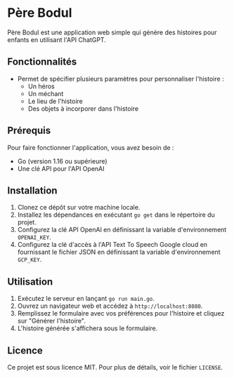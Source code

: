 # Père Bodul

Père Bodul est une application web simple qui génère des histoires pour enfants en utilisant l'API ChatGPT.

## Fonctionnalités

- Permet de spécifier plusieurs paramètres pour personnaliser l'histoire :
    - Un héros
    - Un méchant
    - Le lieu de l'histoire
    - Des objets à incorporer dans l'histoire

## Prérequis

Pour faire fonctionner l'application, vous avez besoin de :

- Go (version 1.16 ou supérieure)
- Une clé API pour l'API OpenAI

## Installation

1. Clonez ce dépôt sur votre machine locale.
2. Installez les dépendances en exécutant `go get` dans le répertoire du projet.
3. Configurez la clé API OpenAI en définissant la variable d'environnement `OPENAI_KEY`.
3. Configurez la clé d'accès à l'API Text To Speech Google cloud en fournissant le fichier JSON en définissant la variable d'environnement `GCP_KEY`.

## Utilisation

1. Exécutez le serveur en lançant `go run main.go`.
2. Ouvrez un navigateur web et accédez à `http://localhost:8080`.
3. Remplissez le formulaire avec vos préférences pour l'histoire et cliquez sur "Générer l'histoire".
4. L'histoire générée s'affichera sous le formulaire.

## Licence

Ce projet est sous licence MIT. Pour plus de détails, voir le fichier `LICENSE`.
